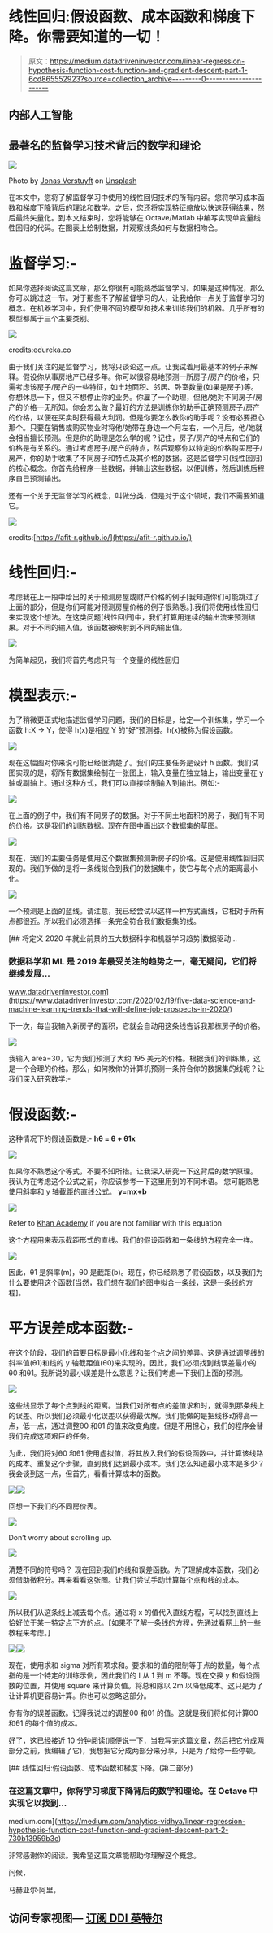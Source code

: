 # 线性回归:假设函数、成本函数和梯度下降。你需要知道的一切！

> 原文：<https://medium.datadriveninvestor.com/linear-regression-hypothesis-function-cost-function-and-gradient-descent-part-1-6cd865552923?source=collection_archive---------0----------------------->

## 内部人工智能

## 最著名的监督学习技术背后的数学和理论

![](img/4201b3e2ed1ce44c0dd35e6cce35327a.png)

Photo by [Jonas Verstuyft](https://unsplash.com/@verstuyftj?utm_source=unsplash&utm_medium=referral&utm_content=creditCopyText) on [Unsplash](https://unsplash.com/s/photos/bridge?utm_source=unsplash&utm_medium=referral&utm_content=creditCopyText)

在本文中，您将了解监督学习中使用的线性回归技术的所有内容。您将学习成本函数和梯度下降背后的理论和数学。之后，您还将实现特征缩放以快速获得结果，然后最终矢量化。到本文结束时，您将能够在 Octave/Matlab 中编写实现单变量线性回归的代码。在图表上绘制数据，并观察线条如何与数据相吻合。

# 监督学习:-

如果你选择阅读这篇文章，那么你很有可能熟悉监督学习。如果是这种情况，那么你可以跳过这一节。对于那些不了解监督学习的人，让我给你一点关于监督学习的概念。在机器学习中，我们使用不同的模型和技术来训练我们的机器。几乎所有的模型都属于三个主要类别。

![](img/e0d5d0196c40bc2636c873c4afd37eb5.png)

credits:edureka.co

由于我们关注的是监督学习，我将只谈论这一点。让我试着用最基本的例子来解释。假设你从事房地产已经多年。你可以很容易地预测一所房子/房产的价格，只需考虑该房子/房产的一些特征，如土地面积、邻居、卧室数量(如果是房子)等。你想休息一下，但又不想停止你的业务。你雇了一个助理，但他/她对不同房子/房产的价格一无所知。你会怎么做？最好的方法是训练你的助手正确预测房子/房产的价格，以便在买卖时获得最大利润。但是你要怎么教你的助手呢？没有必要担心那个。只要在销售或购买物业时将他/她带在身边一个月左右，一个月后，他/她就会相当擅长预测。但是你的助理是怎么学的呢？记住，房子/房产的特点和它们的价格是有关系的。通过考虑房子/房产的特点，然后观察你以特定的价格购买房子/房产，你的助手收集了不同房子和特点及其价格的数据。这是监督学习(线性回归)的核心概念。你首先给程序一些数据，并输出这些数据，以便训练，然后训练后程序自己预测输出。

还有一个关于无监督学习的概念，叫做分类，但是对于这个领域，我们不需要知道它。

![](img/f7c8a599d5237771b8860c7c8d5c4e77.png)

credits:[https://afit-r.github.io/](https://afit-r.github.io/)

# 线性回归:-

考虑我在上一段中给出的关于预测房屋或财产价格的例子[我知道你们可能跳过了上面的部分，但是你们可能对预测房屋价格的例子很熟悉。].我们将使用线性回归来实现这个想法。在这类问题[线性回归]中，我们打算用连续的输出流来预测结果。对于不同的输入值，该函数被映射到不同的输出值。

![](img/cefd7bc99afa867f3552c0f69cae9302.png)

为简单起见，我们将首先考虑只有一个变量的线性回归

# 模型表示:-

为了稍微更正式地描述监督学习问题，我们的目标是，给定一个训练集，学习一个函数 h:X → Y，使得 h(x)是相应 Y 的“好”预测器。h(x)被称为假设函数。

![](img/0733a63ac558e86d08b0c038864d4fac.png)

现在这幅图对你来说可能已经很清楚了。我们的主要任务是设计 h 函数。我们试图实现的是，将所有数据集绘制在一张图上，输入变量在独立轴上，输出变量在 y 轴或副轴上。通过这种方式，我们可以直接绘制输入到输出。例如:-

![](img/b8e6d511eda9c00b131b84ea91afd6f3.png)

在上面的例子中，我们有不同房子的数据。对于不同土地面积的房子，我们有不同的价格。这是我们的训练数据。现在在图中画出这个数据集的草图。

![](img/57a8343bc3f35282fdf01f02d85f0daf.png)

现在，我们的主要任务是使用这个数据集预测新房子的价格。这是使用线性回归实现的。我们所做的是将一条线拟合到我们的数据集中，使它与每个点的距离最小化。

![](img/50f01accf66469fdb8e33573aad06a5b.png)

一个预测是上面的蓝线。请注意，我已经尝试以这样一种方式画线，它相对于所有点都很近。所以我们必须选择一条完全符合我们数据集的线。

[](https://www.datadriveninvestor.com/2020/02/19/five-data-science-and-machine-learning-trends-that-will-define-job-prospects-in-2020/) [## 将定义 2020 年就业前景的五大数据科学和机器学习趋势|数据驱动…

### 数据科学和 ML 是 2019 年最受关注的趋势之一，毫无疑问，它们将继续发展…

www.datadriveninvestor.com](https://www.datadriveninvestor.com/2020/02/19/five-data-science-and-machine-learning-trends-that-will-define-job-prospects-in-2020/) 

下一次，每当我输入新房子的面积，它就会自动用这条线告诉我那栋房子的价格。

![](img/8050b1193ce86cf3bcb9a6704fbf5f77.png)

我输入 area=30，它为我们预测了大约 195 美元的价格。根据我们的训练集，这是一个合理的价格。那么，如何教你的计算机预测一条符合你的数据集的线呢？让我们深入研究数学:-

# 假设函数:-

这种情况下的假设函数是:-
**hθ = θ + θ1x**

![](img/c4cc8c7fadf5b7a1aa77b79db32d76f8.png)

如果你不熟悉这个等式，不要不知所措。让我深入研究一下这背后的数学原理。
我认为在考虑这个公式之前，你应该参考一下这里用到的不同术语。
您可能熟悉使用斜率和 y 轴截距的直线公式。
**y=mx+b**

![](img/933331042db9cc6725a4963b55fd91b1.png)

Refer to [Khan Academy](https://www.khanacademy.org/math/algebra/x2f8bb11595b61c86:forms-of-linear-equations/x2f8bb11595b61c86:intro-to-slope-intercept-form/v/slope-intercept-form) if you are not familiar with this equation

这个方程用来表示截距形式的直线。我们的假设函数和一条线的方程完全一样。

![](img/8c02cfa1bba5a63893797490370adb35.png)

因此，θ1 是斜率(m)，θ0 是截距(b)。现在，你已经熟悉了假设函数，以及我们为什么要使用这个函数[当然，我们想在我们的图中拟合一条线，这是一条线的方程]。

# 平方误差成本函数:-

在这个阶段，我们的首要目标是最小化线和每个点之间的差异。这是通过调整线的斜率值(θ1)和线的 y 轴截距值(θ0)来实现的。因此，我们必须找到线误差最小的θ0 和θ1。我所说的最小误差是什么意思？让我们考虑一下我们上面的预测。

![](img/35db45a6b94f99e1556ea0160d6bdb3d.png)

这些线显示了每个点到线的距离。当我们对所有点的差值求和时，就得到那条线上的误差。所以我们必须最小化误差以获得最优解。我们能做的是把线移动得高一点，低一点，通过调整θ0 和θ1 的值来改变角度。但是不用担心，我们的程序会替我们完成这项艰巨的任务。

为此，我们将对θ0 和θ1 使用虚拟值，将其放入我们的假设函数中，并计算该线路的成本。重复这个步骤，直到我们达到最小成本。我们怎么知道最小成本是多少？我会谈到这一点，但首先，看看计算成本的函数。

![](img/3b1dc8a531ef5265d878f79bf59cdb33.png)![](img/004610fecc5114a2bf270d762cb23f54.png)

回想一下我们的不同房价表。

![](img/b8e6d511eda9c00b131b84ea91afd6f3.png)

Don’t worry about scrolling up.

![](img/052316bb27f502a2368621660e56dab4.png)

清楚不同的符号吗？
现在回到我们的线和误差函数。为了理解成本函数，我们必须借助微积分。再来看看这张图。让我们尝试手动计算每个点和线的成本。

![](img/f12b9e81860342a55fa813ac4b032e18.png)

所以我们从这条线上减去每个点。通过将 x 的值代入直线方程，可以找到直线上恰好位于某一特定点下方的点。【如果不了解一条线的方程，先通过看网上的一些教程来考虑。]

![](img/b1332e7a33680af1797cc633bc1cc98c.png)![](img/cc3a3138deb792c9c397c5bf9ffe1679.png)

现在，使用求和 sigma 对所有项求和。要求和的值的限制等于点的数量，每个点指的是一个特定的训练示例，因此我们的 I 从 1 到 m 不等。现在交换 y 和假设函数的位置，并使用 square 来计算负值。将总和除以 2m 以降低成本。这只是为了让计算机更容易计算。你也可以忽略这部分。

你有你的误差函数。记得我说过的调整θ0 和θ1 的值。这就是我们将如何计算θ0 和θ1 的每个值的成本。

好了，这已经接近 10 分钟阅读(顺便说一下，当我写完这篇文章，然后把它分成两部分之前，我编辑了它)，我想把它分成两部分来分享，只是为了给你一些停顿。

[](https://medium.com/analytics-vidhya/linear-regression-hypothesis-function-cost-function-and-gradient-descent-part-2-730b13959b3c) [## 线性回归:假设函数、成本函数和梯度下降。(第二部分)

### 在这篇文章中，你将学习梯度下降背后的数学和理论。在 Octave 中实现它以找到…

medium.com](https://medium.com/analytics-vidhya/linear-regression-hypothesis-function-cost-function-and-gradient-descent-part-2-730b13959b3c) 

非常感谢你的阅读。我希望这篇文章能帮助你理解这个概念。

问候，

马赫亚尔·阿里，

## 访问专家视图— [订阅 DDI 英特尔](https://datadriveninvestor.com/ddi-intel)
